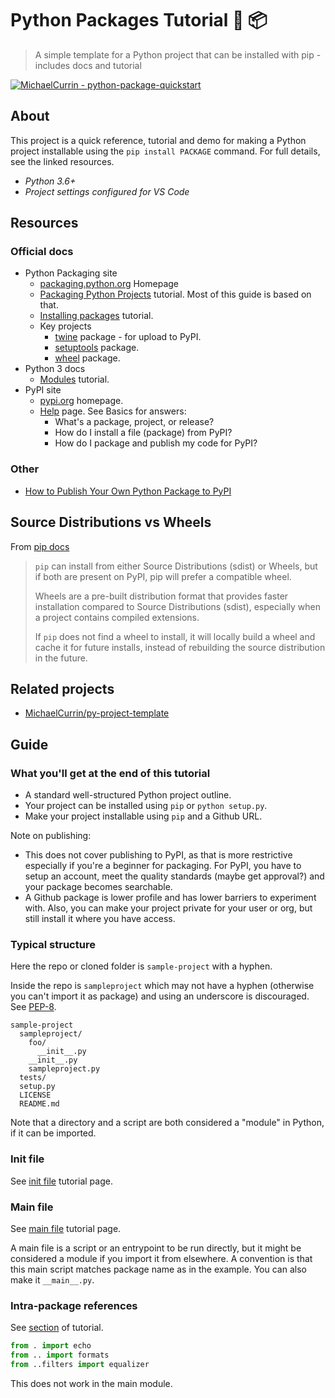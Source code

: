 # Python Packages Tutorial 🐍 📦
>  A simple template for a Python project that can be installed with pip - includes docs and tutorial
  
[![MichaelCurrin - python-package-quickstart](https://img.shields.io/static/v1?label=MichaelCurrin&message=python-package-quickstart&color=blue&logo=github)](https://github.com/MichaelCurrin/python-package-quickstart)


## About

This project is a quick reference, tutorial and demo for making a Python project installable using the `pip install PACKAGE` command. For full details, see the linked resources.

- _Python 3.6+_
- _Project settings configured for VS Code_


## Resources

### Official docs

- Python Packaging site
    - [packaging.python.org](https://packaging.python.org) Homepage
    - [Packaging Python Projects](https://packaging.python.org/tutorials/packaging-projects/) tutorial. Most of this guide is based on that.
    - [Installing packages](https://packaging.python.org/tutorials/installing-packages/) tutorial.
    - Key projects
        - [twine](https://packaging.python.org/key_projects/#twine) package - for upload to PyPI.
        - [setuptools](https://packaging.python.org/key_projects/#setuptools) package.
        - [wheel](https://packaging.python.org/key_projects/#wheel) package.
- Python 3 docs
    - [Modules](https://docs.python.org/3/tutorial/modules.html#packages) tutorial.
- PyPI site
    - [pypi.org](https://pypi.org/) homepage.
    - [Help](https://pypi.org/help/) page. See Basics for answers:
        - What's a package, project, or release?
        - How do I install a file (package) from PyPI?
        - How do I package and publish my code for PyPI?

### Other

- [How to Publish Your Own Python Package to PyPI](https://realpython.com/courses/how-to-publish-your-own-python-package-pypi/)


## Source Distributions vs Wheels

From [pip docs](https://packaging.python.org/tutorials/installing-packages/#source-distributions-vs-wheels)

> `pip` can install from either Source Distributions (sdist) or Wheels, but if both are present on PyPI, pip will prefer a compatible wheel.
>
> Wheels are a pre-built distribution format that provides faster installation compared to Source Distributions (sdist), especially when a project contains compiled extensions.
>
> If `pip` does not find a wheel to install, it will locally build a wheel and cache it for future installs, instead of rebuilding the source distribution in the future.


## Related projects

- [MichaelCurrin/py-project-template](https://github.com/MichaelCurrin/py-project-template)


## Guide

### What you'll get at the end of this tutorial

- A standard well-structured Python project outline.
- Your project can be installed using `pip` or `python setup.py`.
- Make your project installable using `pip` and a Github URL. 

Note on publishing: 

- This does not cover publishing to PyPI, as that is more restrictive especially if you're a beginner for packaging. For PyPI, you have to setup an account, meet the quality standards (maybe get approval?) and your package becomes searchable. 
- A Github package is lower profile and has lower barriers to experiment with. Also, you can make your project private for your user or org, but still install it where you have access.

### Typical structure

Here the repo or cloned folder is `sample-project` with a hyphen.

Inside the repo is `sampleproject` which may not have a hyphen (otherwise you can't import it as package) and using an underscore is discouraged. See [PEP-8](https://www.python.org/dev/peps/pep-0008/#id40).

```
sample-project
  sampleproject/
    foo/
      __init__.py
    __init__.py
    sampleproject.py
  tests/
  setup.py
  LICENSE
  README.md
```

Note that a directory and a script are both considered a "module" in Python, if it can be imported.

### Init file

See [init file](init-file.md) tutorial page.

### Main file

See [main file](main-file.md) tutorial page.

A main file is a script or an entrypoint to be run directly, but it might be considered a module if you import it from elsewhere. A convention is that this main script matches package name as in the example. You can also make it `__main__.py`.

### Intra-package references

See [section](https://docs.python.org/3/tutorial/modules.html#intra-package-references) of tutorial.

```python
from . import echo
from .. import formats
from ..filters import equalizer
```

This does not work in the main module.
